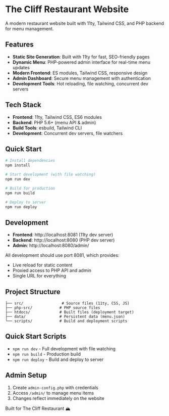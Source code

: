 # The Cliff Restaurant Website

A modern restaurant website built with 11ty, Tailwind CSS, and PHP backend for menu management.

## Features

- **Static Site Generation**: Built with 11ty for fast, SEO-friendly pages
- **Dynamic Menu**: PHP-powered admin interface for real-time menu updates
- **Modern Frontend**: ES modules, Tailwind CSS, responsive design
- **Admin Dashboard**: Secure menu management with authentication
- **Development Tools**: Hot reloading, file watching, concurrent dev servers

## Tech Stack

- **Frontend**: 11ty, Tailwind CSS, ES6 modules
- **Backend**: PHP 5.6+ (menu API & admin)
- **Build Tools**: esbuild, Tailwind CLI
- **Development**: Concurrent dev servers, file watchers

## Quick Start

```bash
# Install dependencies
npm install

# Start development (with file watching)
npm run dev

# Build for production
npm run build

# Deploy to server
npm run deploy
```

## Development

- **Frontend**: http://localhost:8081 (11ty dev server)
- **Backend**: http://localhost:8080 (PHP dev server)
- **Admin**: http://localhost:8080/admin/

All development should use port 8081, which provides:
- Live reload for static content
- Proxied access to PHP API and admin
- Single URL for everything

## Project Structure

```
├── src/                 # Source files (11ty, CSS, JS)
├── php-src/            # PHP source files
├── htdocs/             # Built files (deployment target)
├── data/               # Persistent data (menu.json)
└── scripts/            # Build and deployment scripts
```

## Quick Start Scripts

- `npm run dev` - Full development with file watching
- `npm run build` - Production build
- `npm run deploy` - Build and deploy to server

## Admin Setup

1. Create `admin-config.php` with credentials
2. Access `/admin/` to manage menu items
3. Changes reflect immediately on the website

Built for The Cliff Restaurant 🏔️
